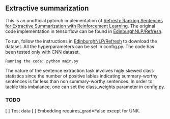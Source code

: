 ## Extractive summarization

This is an unofficial pytorch implementation of [Refresh: Ranking Sentences for Extractive Summarization with Reinforcement Learning](https://arxiv.org/pdf/1802.08636.pdf). The original code implementation in tensorflow can be found in [EdinburghNLP/Refresh](https://github.com/EdinburghNLP/Refresh).


To run, follow the instructions in [EdinburghNLP/Refresh](https://github.com/EdinburghNLP/Refresh) to download the dataset. All the hyperparameters can be set in config.py. The code has been tested only with CNN dataset. 
```
Running the code: python main.py
```

The nature of the sentence extraction task involves higly skewed class statistics since the number of positive lables indicating summary-worthy sentences is far less than non summary-worthy sentences. In order to tackle this imbalance, one can set the class_weights parameter in config.py.

### TODO
[ ] Test data
[ ] Embedding requires_grad=False except for UNK.
